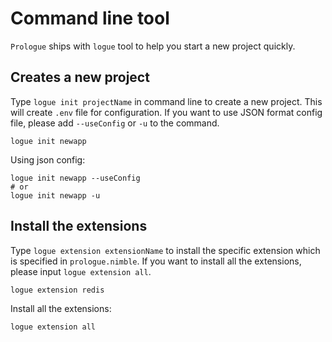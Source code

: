 # Command line tool

`Prologue` ships with `logue` tool to help you start a new project quickly.

## Creates a new project

Type `logue init projectName` in command line to create a new project. This will create `.env` file for configuration. If you want to use JSON format config file, please add `--useConfig` or `-u` to the command.

```
logue init newapp
```

Using json config:

```
logue init newapp --useConfig
# or
logue init newapp -u
```

## Install the extensions

Type `logue extension extensionName` to install the specific extension which is specified in `prologue.nimble`. If you want to install all the extensions, please input `logue extension all`.

```
logue extension redis
```

Install all the extensions:

```
logue extension all
```

